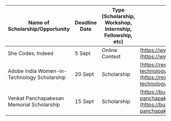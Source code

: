 | Name of Scholarship/Opportunity             | Deadline Date | Type (Scholarship, Workshop, Internship, Fellowship, etc) | Link                                                                                                                                                                                             |
| ------------------------------------------- | ------------- | --------------------------------------------------------- | ------------------------------------------------------------------------------------------------------------------------------------------------------------------------------------------------ |
| She Codes, Indeed                           | 5 Sept        | Online Contest                                            | [https://www.shecodesindeed.com/](https://www.shecodesindeed.com/)                                                                                                                               |
| Adobe India Women-in-Technology Scholarship | 20 Sept       | Scholarship                                               | [https://research.adobe.com/adobe-india-women-in-technology-scholarship/](https://research.adobe.com/adobe-india-women-in-technology-scholarship/)                                               |
| Venkat Panchapakesan Memorial Scholarship   | 15 Sept       | Scholarship                                               | [https://buildyourfuture.withgoogle.com/scholarships/venkat-panchapakesan-memorial-scholarship/](https://buildyourfuture.withgoogle.com/scholarships/venkat-panchapakesan-memorial-scholarship/) |
